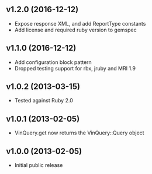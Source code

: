 ## v1.2.0 (2016-12-12)

- Expose response XML, and add ReportType constants
- Add license and required ruby version to gemspec

## v1.1.0 (2016-12-12)

- Add configuration block pattern
- Dropped testing support for rbx, jruby and MRI 1.9

## v1.0.2 (2013-03-15)

- Tested against Ruby 2.0

## v1.0.1 (2013-02-05)

- VinQuery.get now returns the VinQuery::Query object

## v1.0.0 (2013-02-05)

- Initial public release
